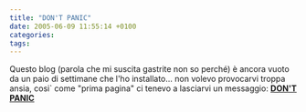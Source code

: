 ```yaml
---
title: "DON'T PANIC"
date: 2005-06-09 11:55:14 +0100
categories: 
tags: 
---
```


Questo blog (parola che mi suscita gastrite non so perché) è ancora vuoto da un paio di settimane che l'ho installato... non volevo provocarvi troppa ansia, cosi` come "prima pagina" ci tenevo a lasciarvi un messaggio: **[DON'T PANIC](http://en.wikiquote.org/wiki/Wikiquote:Quote_of_the_day/May_1%2C_2005)**


